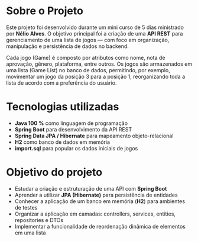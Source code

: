 # Sobre o Projeto
Este projeto foi desenvolvido durante um mini curso de 5 dias ministrado por **Nélio Alves**. O objetivo principal foi a criação de uma **API REST** para gerenciamento de uma lista de jogos — com foco em organização, manipulação e persistência de dados no backend.

Cada jogo (Game) é composto por atributos como nome, nota de aprovação, gênero, plataforma, entre outros. Os jogos são armazenados em uma lista (Game List) no banco de dados, permitindo, por exemplo, movimentar um jogo da posição 3 para a posição 1, reorganizando toda a lista de acordo com a preferência do usuário.

# Tecnologias utilizadas
- **Java 100 %** como linguagem de programação
- **Spring Boot** para desenvolvimento da API REST
- **Spring Data JPA / Hibernate** para mapeamento objeto-relacional
- **H2** como banco de dados em memória
- **import.sql** para popular os dados iniciais de jogos

# Objetivo do projeto
- Estudar a criação e estruturação de uma API com **Spring Boot**  
- Aprender a utilizar **JPA (Hibernate)** para persistência de entidades  
- Conhecer a aplicação de um banco em memória (**H2**) para ambientes de testes  
- Organizar a aplicação em camadas: controllers, services, entities, repositories e DTOs  
- Implementar a funcionalidade de reordenação dinâmica de elementos em uma lista
